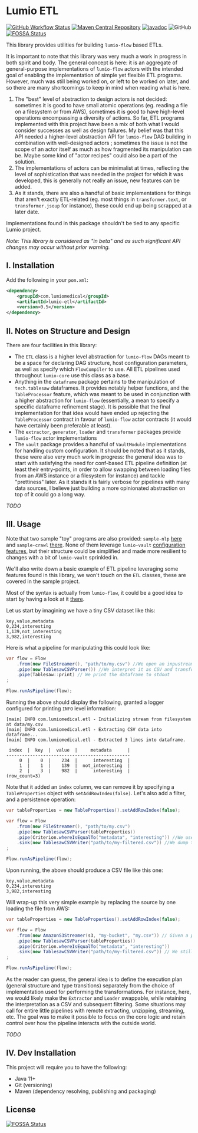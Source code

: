 # Lumio ETL

[![GitHub Workflow Status](https://img.shields.io/github/workflow/status/lumio-medical/lumio-etl/Java%20CI%20with%20Maven)](https://github.com/lumio-medical/lumio-record/actions?query=workflow%3A%22Java+CI+with+Maven%22)
[![Maven Central Repository](https://maven-badges.herokuapp.com/maven-central/com.lumiomedical/lumio-etl/badge.svg)](https://maven-badges.herokuapp.com/maven-central/com.lumiomedical/lumio-etl)
[![javadoc](https://javadoc.io/badge2/com.lumiomedical/lumio-etl/javadoc.svg)](https://javadoc.io/doc/com.lumiomedical/lumio-etl)
![GitHub](https://img.shields.io/github/license/lumio-medical/lumio-etl)
[![FOSSA Status](https://app.fossa.com/api/projects/git%2Bgithub.com%2Flumio-medical%2Flumio-etl.svg?type=shield)](https://app.fossa.com/projects/git%2Bgithub.com%2Flumio-medical%2Flumio-etl?ref=badge_shield)

This library provides utilities for building `lumio-flow` based ETLs.

It is important to note that this library was very much a work in progress in both spirit and body.
The general concept is here: it is an aggregate of general-purpose implementations of `lumio-flow` actors with the intended goal of enabling the implementation of simple yet flexible ETL programs.
However, much was still being worked on, or left to be worked on later, and so there are many shortcomings to keep in mind when reading what is here.

1. The "best" level of abstraction to design actors is not decided: sometimes it is good to have small atomic operations (eg. reading a file on a filesystem or from AWS), sometimes it is good to
have high-level operations encompassing a diversity of actions. So far, ETL programs implemented with this project have been a mix of both what I would consider successes as well as design failures.
My belief was that this API needed a higher-level abstraction API for `lumio-flow` DAG building in combination with well-designed actors ; sometimes the issue is not the scope of an actor itself as
much as how fragmented its manipulation can be. Maybe some kind of "actor recipes" could also be a part of the solution.
2. The implementations of actors can be minimalist at times, reflecting the level of sophistication that was needed in the project for which it was developed, this is generally not really an issue,
new features can be added.
3. As it stands, there are also a handful of basic implementations for things that aren't exactly ETL-related (eg. most things in `transformer.text`, or `transformer.jsoup` for instance), these
could end up being scrapped at a later date.

Implementations found in this package shouldn't be tied to any specific Lumio project.

_Note: This library is considered as "in beta" and as such significant API changes may occur without prior warning._

## I. Installation

Add the following in your `pom.xml`:

```xml
<dependency>
    <groupId>com.lumiomedical</groupId>
    <artifactId>lumio-etl</artifactId>
    <version>0.5</version>
</dependency>
```

## II. Notes on Structure and Design

There are four facilities in this library:

* The `ETL` class is a higher level abstraction for `lumio-flow` DAGs meant to be a space for declaring DAG structure, host configuration parameters, as well as specify which `FlowCompiler` to use.
All ETL pipelines used throughout `lumio-core` use this class as a base.
* Anything in the `dataframe` package pertains to the manipulation of `tech.tablesaw` dataframes. It provides notably helper functions, and the `TableProcessor` feature, which was meant to be used
in conjunction with a higher abstraction for `lumio-flow` (essentially, a mean to specify a specific dataframe refinement stage). It is possible that the final implementation for that idea would have
ended up rejecting the `TableProcessor` contract in favour of `lumio-flow` actor contracts (it would have certainly been preferable at least).
* The `extractor`, `generator`, `loader` and `transformer` packages provide `lumio-flow` actor implementations
* The `vault` package provides a handful of `VaultModule` implementations for handling custom configuration. It should be noted that as it stands, these were also very much work in progress: the general
idea was to start with satisfying the need for conf-based ETL pipeline definition (at least their entry-points, in order to allow swapping between loading files from an AWS instance or a filesystem for instance)
and tackle "prettiness" later. As it stands it is fairly verbose for pipelines with many data sources, I believe just building a more opinionated abstraction on top of it could go a long way.

_TODO_

## III. Usage

Note that two sample "toy" programs are also provided: `sample-nlp` [here](./sample/nlp) and `sample-crawl` [there](./sample/crawl).
None of them leverage `lumio-vault` [configuration features](https://github.com/lumio-medical/lumio-vault), but their structure could be simplified and made more resilient to changes with a bit of `lumio-vault` sprinkled in.

We'll also write down a basic example of ETL pipeline leveraging some features found in this library, we won't touch on the `ETL` classes, these are covered in the sample project.

Most of the syntax is actually from `lumio-flow`, it could be a good idea to start by having a look at it [there](https://github.com/lumio-medical/lumio-flow).

Let us start by imagining we have a tiny CSV dataset like this:

```csv
key,value,metadata
0,234,interesting
1,139,not_interesting
3,982,interesting
```

Here is what a pipeline for manipulating this could look like:

```java
var flow = Flow
    .from(new FileStreamer(), "path/to/my.csv") //We open an inpustream from the CSV file
    .pipe(new TablesawCSVParser()) //We interpret it as CSV and transform it into a tablesaw dataframe
    .pipe(Tablesaw::print) // We print the dataframe to stdout
;

Flow.runAsPipeline(flow);
```

Running the above should display the following, granted a logger configured for printing `INFO` level information:

```log
[main] INFO com.lumiomedical.etl - Initializing stream from filesystem at data/my.csv
[main] INFO com.lumiomedical.etl - Extracting CSV data into dataframe...
[main] INFO com.lumiomedical.etl - Extracted 3 lines into dataframe.
                                               
 index  |  key  |  value  |     metadata      |
-----------------------------------------------
     0  |    0  |    234  |      interesting  |
     1  |    1  |    139  |  not_interesting  |
     2  |    3  |    982  |      interesting  |
(row_count=3)
```

Note that it added an `index` column, we can remove it by specifying a `TableProperties` object with `setAddRowIndex(false)`.
Let's also add a filter, and a persistence operation:

```java
var tableProperties = new TableProperties().setAddRowIndex(false);

var flow = Flow
    .from(new FileStreamer(), "path/to/my.csv")
    .pipe(new TablesawCSVParser(tableProperties))
    .pipe(Criterion.whereIsEqualTo("metadata", "interesting")) //We use a helper query feature, note that there are many other ways to do that, notably using the tablesaw API
    .sink(new TablesawCSVWriter("path/to/my-filtered.csv")) //We dump the dataframe as CSV into another file
;

Flow.runAsPipeline(flow);
```

Upon running, the above should produce a CSV file like this one:

```csv
key,value,metadata
0,234,interesting
3,982,interesting
```

Will wrap-up this very simple example by replacing the source by one loading the file from AWS:

```java
var tableProperties = new TableProperties().setAddRowIndex(false);

var flow = Flow
    .from(new AmazonS3Streamer(s3, "my-bucket", "my.csv")) // Given a properly configured AmazonS3 instance
    .pipe(new TablesawCSVParser(tableProperties))
    .pipe(Criterion.whereIsEqualTo("metadata", "interesting"))
    .sink(new TablesawCSVWriter("path/to/my-filtered.csv")) // We still write the output to the filesystem
;

Flow.runAsPipeline(flow);
``` 

As the reader can guess, the general idea is to define the execution plan (general structure and type transitions) separately from the choice of implementation used for performing the transformations.
For instance, here, we would likely make the `Extractor` and `Loader` swappable, while retaining the interpretation as a CSV and subsequent filtering.
Some situations may call for entire little pipelines with remote extracting, unzipping, streaming, etc.
The goal was to make it possible to focus on the core logic and retain control over how the pipeline interacts with the outside world.

_TODO_

## IV. Dev Installation

This project will require you to have the following:

* Java 11+
* Git (versioning)
* Maven (dependency resolving, publishing and packaging) 


## License
[![FOSSA Status](https://app.fossa.com/api/projects/git%2Bgithub.com%2Flumio-medical%2Flumio-etl.svg?type=large)](https://app.fossa.com/projects/git%2Bgithub.com%2Flumio-medical%2Flumio-etl?ref=badge_large)